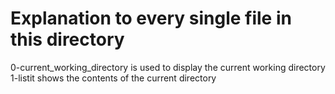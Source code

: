 # Explanation to every single file in this directory
0-current_working_directory  is used to display the current working directory
1-listit shows the contents of the current directory
